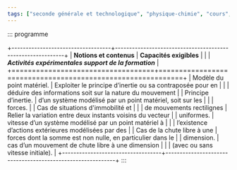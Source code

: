 ```yaml
---
tags: ["seconde générale et technologique", "physique-chimie", "cours", "lycée"]
---
```


::: programme

+-----------------------------------+------------------------------------------------------------+
|      **Notions et contenus**      |                  **Capacités exigibles**                   |
|                                   |   **_Activités expérimentales support de la formation_**   |
+===================================+============================================================+
| Modèle du point matériel.         | Exploiter le principe d’inertie ou sa contraposée pour en  |
|                                   | déduire des informations soit sur la nature du mouvement   |
| Principe d’inertie.               | d’un système modélisé par un point matériel, soit sur les  |
|                                   | forces.                                                    |
| Cas de situations d'immobilité et |                                                            |
| de mouvements rectilignes         | Relier la variation entre deux instants voisins du vecteur |
| uniformes.                        | vitesse d’un système modélisé par un point matériel à      |
|                                   | l’existence d’actions extérieures modélisées par des       |
| Cas de la chute libre à une       | forces dont la somme est non nulle, en particulier dans le |
| dimension.                        | cas d’un mouvement de chute libre à une dimension          |
|                                   | (avec ou sans vitesse initiale).                           |
+-----------------------------------+------------------------------------------------------------+
:::
